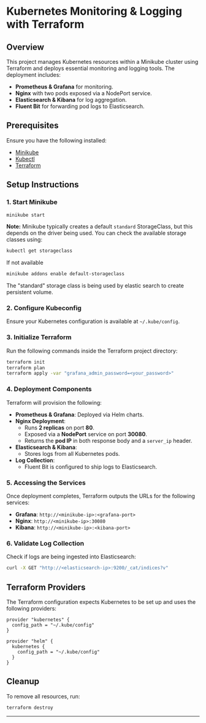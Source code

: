 # Kubernetes Monitoring & Logging with Terraform

## **Overview**
This project manages Kubernetes resources within a Minikube cluster using Terraform and deploys essential monitoring and logging tools. The deployment includes:

- **Prometheus & Grafana** for monitoring.
- **Nginx** with two pods exposed via a NodePort service.
- **Elasticsearch & Kibana** for log aggregation.
- **Fluent Bit**  for forwarding pod logs to Elasticsearch.

## **Prerequisites**
Ensure you have the following installed:
- [Minikube](https://minikube.sigs.k8s.io/docs/)
- [Kubectl](https://kubernetes.io/docs/tasks/tools/)
- [Terraform](https://developer.hashicorp.com/terraform/tutorials/aws-get-started/install-cli)

## **Setup Instructions**

### **1. Start Minikube**
```sh
minikube start
```

**Note:** Minikube typically creates a default `standard` StorageClass, but this depends on the driver being used. You can check the available storage classes using: 
```sh
kubectl get storageclass 
```
If not available
```sh
minikube addons enable default-storageclass 
```
The "standard" storage class is being used by elastic search to create persistent volume. 

### **2. Configure Kubeconfig**
Ensure your Kubernetes configuration is available at `~/.kube/config`.

### **3. Initialize Terraform**
Run the following commands inside the Terraform project directory:
```sh
terraform init
terraform plan
terraform apply -var "grafana_admin_password=<your_password>"
```

### **4. Deployment Components**
Terraform will provision the following:
- **Prometheus & Grafana**: Deployed via Helm charts.
- **Nginx Deployment**:
  - Runs **2 replicas** on port **80**.
  - Exposed via a **NodePort** service on port **30080**.
  - Returns the **pod IP** in both response body and a `server_ip` header.
- **Elasticsearch & Kibana**:
  - Stores logs from all Kubernetes pods.
- **Log Collection**:
  - Fluent Bit is configured to ship logs to Elasticsearch.

### **5. Accessing the Services**
Once deployment completes, Terraform outputs the URLs for the following services:
- **Grafana**: `http://<minikube-ip>:<grafana-port>`
- **Nginx**: `http://<minikube-ip>:30080`
- **Kibana**: `http://<minikube-ip>:<kibana-port>`

### **6. Validate Log Collection**
Check if logs are being ingested into Elasticsearch:
```sh
curl -X GET "http://<elasticsearch-ip>:9200/_cat/indices?v"
```

## **Terraform Providers**
The Terraform configuration expects Kubernetes to be set up and uses the following providers:
```hcl
provider "kubernetes" {
  config_path = "~/.kube/config"
}

provider "helm" {
  kubernetes {
    config_path = "~/.kube/config"
  }
}
```

## **Cleanup**
To remove all resources, run:
```sh
terraform destroy
```

---

